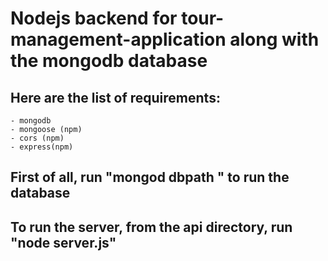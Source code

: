 # Nodejs backend for tour-management-application along with the mongodb database

## Here are the list of requirements:
    - mongodb
    - mongoose (npm)
    - cors (npm)
    - express(npm)

## First of all, run "mongod dbpath <path to db folder>" to run the database

## To run the server, from the api directory, run "node server.js"




